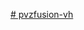 [# pvzfusion-vh](https://drive.google.com/file/d/1EP_yZnXTV_7G-zEdYR9um50QR7mD-Bta/view?usp=sharing)
